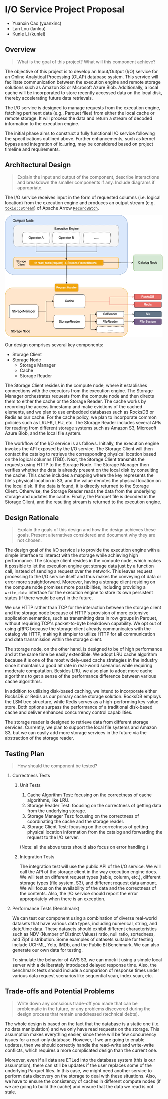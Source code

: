 # I/O Service Project Proposal

* Yuanxin Cao (yuanxinc)
* Lan Lou (lanlou)
* Kunle Li (kunlel)

## Overview

> What is the goal of this project? What will this component achieve?

The objective of this project is to develop an Input/Output (I/O) service for an Online Analytical Processing (OLAP) database system. This service will facilitate communication between the execution engine and remote storage solutions such as Amazon S3 or Microsoft Azure Blob. Additionally, a local cache will be incorporated to store recently accessed data on the local disk, thereby accelerating future data retrievals.

The I/O service is designed to manage requests from the execution engine, fetching pertinent data (e.g., Parquet files) from either the local cache or remote storage. It will process the data and return a stream of decoded information to the execution engine.

The initial phase aims to construct a fully functional I/O service following the specifications outlined above. Further enhancements, such as kernel bypass and integration of io_uring, may be considered based on project timeline and requirements.


## Architectural Design

> Explain the input and output of the component, describe interactions and breakdown the smaller components if any. Include diagrams if appropriate.

The I/O service receives input in the form of requested columns (i.e. logical location) from the execution engine and produces an output stream (e.g. [`tokio::Stream`](https://docs.rs/tokio/latest/tokio/stream/index.html)) of Apache Arrow [`RecordBatch`](https://docs.rs/arrow-array/50.0.0/arrow_array/struct.RecordBatch.html).

![](./figs/io-arch.png)


Our design comprises several key components:

- Storage Client
- Storage Node
    - Storage Manager
    - Cache
    - Storage Reader

The Storage Client resides in the compute node, where it establishes connections with the executors from the execution engine. The Storage Manager orchestrates requests from the compute node and then directs them to either the cache or the Storage Reader. The cache works by recording the access timestamp and make evictions of the cached elements, and we plan to use embedded databases such as RocksDB or Redis as our cache. For the cache policy, we plan to incorporate common policies such as LRU-K, LFU, etc. The Storage Reader includes several APIs for reading from different storage systems such as Amazon S3, Microsoft Azure Blob, and the local file system.

The workflow of the I/O service is as follows. Initially, the execution engine invokes the API exposed by the I/O service. The Storage Client will then contact the catalog to retrieve the corresponding physical location based on the logical columns (TBD). Next, the Storage Client transmits the requests using HTTP to the Storage Node. The Storage Manager then verifies whether the data is already present on the local disk by consulting the cache. This cache includes a mapping where the key represents the file's physical location in S3, and the value denotes the physical location on the local disk. If the data is found, it is directly returned to the Storage Client. Otherwise, the Storage Reader reads the data from the underlying storage and updates the cache. Finally, the Parquet file is decoded in the Storage Client, and the resulting stream is returned to the execution engine.


## Design Rationale

> Explain the goals of this design and how the design achieves these goals. Present alternatives considered and document why they are not chosen.

The design goal of the I/O service is to provide the execution engine with a simple interface to interact with the storage while achieving high performance. The storage client resides in the compute node, which makes it possible to let the execution engine get storage data just by a function call, instead of sending a request over the network. This leaves request processing to the I/O service itself and thus makes the conveying of data or error more straightforward. Moreover, having a storage client residing on the compute node promises more possibilities, including providing a `write_data` interface for the execution engine to store its own persistent states (if there would be any) in the future.

We use HTTP rather than TCP for the interaction between the storage client and the storage node because of HTTP's provision of more extensive application semantics, such as transmitting data in row groups in Parquet, without requiring TCP's packet-to-byte breakdown capability. We opt out of using gRPC because the storage client already communicates with the catalog via HTTP, making it simpler to utilize HTTP for all communication and data transmission within the storage client.

The storage node, on the other hand, is designed to be of high performance and at the same time be easily extendible. We adopt LRU cache algorithm because it is one of the most widely-used cache strategies in the industry since it maintains a good hit rate in real-world scenarios while requiring moderate computation. Besides LRU, we also plan to adopt more cache algorithms to get a sense of the performance difference between various cache algorithms.

In addition to utilizing disk-based caching, we intend to incorporate either RocksDB or Redis as our primary cache storage solution. RocksDB employs the LSM tree structure, while Redis serves as a high-performing key-value store. Both options surpass the performance of a traditional disk-based cache and deliver enhanced concurrency control capabilities.

The storage reader is designed to retrieve data from different storage services. Currently, we plan to support the local file systems and Amazon S3, but we can easily add more storage services in the future via the abstraction of the storage reader.

## Testing Plan

> How should the component be tested?

1. Correctness Tests

   1. Unit Tests

      1. Cache Algorithm Test: focusing on the correctness of cache algorithms, like LRU.
      2. Storage Reader Test: focusing on the correctness of getting data from the underlying storage.
      3. Storage Manager Test: focusing on the correctness of coordinating the cache and the storage reader.
      4. Storage Client Test: focusing on the correctness of getting physical location information from the catalog and forwarding the request to the I/O server.

      (Note: all the above tests should also focus on error handling.)

   2. Integration Tests 

      The integration test will use the public API of the I/O service. We will call the API of the storage client in the way execution engine does. We will test on different request types (table, column, etc.), different storage types (file system, S3), and different request data amount. We will focus on the availability of the data and the correctness of the contents. Also, the I/O service should report the error appropriately when there is an exception.

2. Performance Tests (Benchmark)

   We can test our component using a combination of diverse real-world datasets that have various data types, including numerical, string, and date/time data. These datasets should exhibit different characteristics such as NDV (Number of Distinct Values) ratio, null ratio, sortedness, and Zipf distribution. Some examples of datasets suitable for testing include UCI-ML, Yelp, IMDb, and the Public BI Benchmark. We can also generate our own data for testing.

   To simulate the behavior of AWS S3, we can mock it using a simple local server with a deliberately introduced delayed response time. Also, the benchmark tests should include a comparison of response times under various data request scenarios like sequential scan, index scan, etc.

## Trade-offs and Potential Problems

> Write down any conscious trade-off you made that can be problematic in the future, or any problems discovered during the design process that remain unaddressed (technical debts).

The whole design is based on the fact that the database is a static one (i.e. no data manipulation) and we only have read requests on the storage. This assumption makes everything easier, since there will be few concurrency issues for a read-only database. However, if we are going to enable updates, then we should correctly handle the read-write and write-write conflicts, which requires a more complicated design than the current one.

Moreover, even if all data are ETLed into the database system (this is our assumption), there can still be updates if the user replaces some of the underlying Parquet files. In this case, we might need another service to perform data discovery on the storage to deal with these situations. Also, we have to ensure the consistency of caches in different compute nodes (if we are going to build the cache) and ensure that the data we read is not stale.


<!-- ## Glossary (Optional)
> If you are introducing new concepts or giving unintuitive names to components, write them down here. -->

